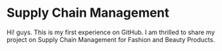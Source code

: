 # Supply Chain Management
Hi! guys. This is my first experience on GitHub. I am thrilled to share my project on Supply Chain Management for Fashion and Beauty Products.
